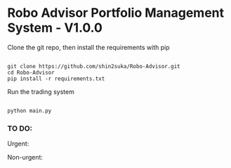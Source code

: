 # Robo Advisor Portfolio Management System - V1.0.0

Clone the git repo, then install the requirements with pip

```

git clone https://github.com/shin2suka/Robo-Advisor.git
cd Robo-Advisor
pip install -r requirements.txt

```

Run the trading system

```

python main.py

```


### TO DO:
Urgent:


Non-urgent:

